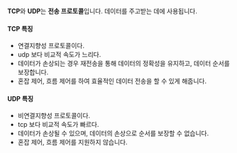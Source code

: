 **TCP**와 **UDP**는 **전송 프로토콜**입니다. 데이터를 주고받는 데에 사용됩니다.

<h4>TCP 특징</h4>
<ul>
  <li>연결지향성 프로토콜이다.</li>
  <li>udp 보다 비교적 속도가 느리다.</li>
  <li>데이터가 손상되는 경우 재전송을 통해 데이터의 정확성을 유지하고, 데이터 순서를 보장합니다.</li>
  <li>혼잡 제어, 흐름 제어를 하여 효율적인 데이터 전송을 할 수 있게 해줍니다.</li>
</ul>

  
<h4>UDP 특징</h4>
<ul>
  <li>비연결지향성 프로토콜이다.</li>
  <li>tcp 보다 비교적 속도가 빠르다.</li>
  <li>데이터가 손상될 수 있으며, 데이터의 손상으로 순서를 보장할 수 없습니다.</li>
  <li>혼잡 제어, 흐름 제어를 지원하지 않습니다.</li>
</ul>
